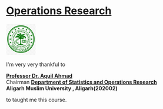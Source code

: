 # [**Operations Research**](https://github.com/MohammadWasiq0786/Operations-Research)

![image](https://github.com/mohammadwasiq0/mohammadwasiq0/blob/main/amu_logo_resized.png)

I'm very very thankful to

[**Professor Dr. Aquil Ahmad**](https://www.amu.ac.in/faculty/statistics-and-operations-research/aquil-ahmed) 
<br>Chairman [**Department of Statistics and Operations Research**](https://www.amu.ac.in/department/statistics-and-operations-research) 
<br>**Aligarh Muslim University , Aligarh(202002)** 

to taught me this course.
